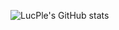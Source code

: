 ![LucPle's GitHub stats](https://github-readme-stats.vercel.app/api?username=Dreaming&theme=radical&show_icons=true)
